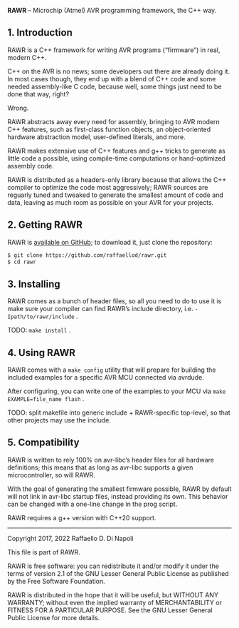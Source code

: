 **RAWR** – Microchip (Atmel) AVR programming framework, the C++ way.

## 1. Introduction

RAWR is a C++ framework for writing AVR programs (“firmware”) in real, modern C++.

C++ on the AVR is no news; some developers out there are already doing it. In most cases though, they end up
with a blend of C++ code and some needed assembly-like C code, because well, some things just need to be done
that way, right?

Wrong.

RAWR abstracts away every need for assembly, bringing to AVR modern C++ features, such as first-class function
objects, an object-oriented hardware abstraction model, user-defined literals, and more.

RAWR makes extensive use of C++ features and g++ tricks to generate as little code a possible, using
compile-time computations or hand-optimized assembly code.

RAWR is distributed as a headers-only library because that allows the C++ compiler to optimize the code most
aggressively; RAWR sources are reguarly tuned and tweaked to generate the smallest amount of code and data,
leaving as much room as possible on your AVR for your projects.


## 2. Getting RAWR

RAWR is [available on GitHub](https://github.com/raffaellod/rawr); to download it, just clone the repository:

```sh
$ git clone https://github.com/raffaellod/rawr.git
$ cd rawr
```

## 3. Installing

RAWR comes as a bunch of header files, so all you need to do to use it is make sure your compiler can find
RAWR’s include directory, i.e. `-Ipath/to/rawr/include` .

TODO: `make install` .


## 4. Using RAWR

RAWR comes with a `make config` utility that will prepare for building the included examples for a specific
AVR MCU connected via avrdude.

After configuring, you can write one of the examples to your MCU via `make EXAMPLE=file_name flash` .

TODO: split makefile into generic include + RAWR-specific top-level, so that other projects may use the
include.

## 5. Compatibility

RAWR is written to rely 100% on avr-libc’s header files for all hardware definitions; this means that as long
as avr-libc supports a given microcontroller, so will RAWR.

With the goal of generating the smallest firmware possible, RAWR by default will not link in avr-libc startup
files, instead providing its own. This behavior can be changed with a one-line change in the prog script.

RAWR requires a g++ version with C++20 support.




--------------------------------------------------------------------------------------------------------------
Copyright 2017, 2022 Raffaello D. Di Napoli

This file is part of RAWR.

RAWR is free software: you can redistribute it and/or modify it under the terms of version 2.1 of the GNU
Lesser General Public License as published by the Free Software Foundation.

RAWR is distributed in the hope that it will be useful, but WITHOUT ANY WARRANTY; without even the implied
warranty of MERCHANTABILITY or FITNESS FOR A PARTICULAR PURPOSE. See the GNU Lesser General Public License for
more details.
